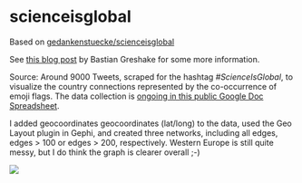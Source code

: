 # scienceisglobal

Based on [gedankenstuecke/scienceisglobal](https://github.com/gedankenstuecke/scienceisglobal)

See [this blog post](http://ruleofthirds.de/scienceisglobal/) by Bastian Greshake for some more information.

Source: Around 9000 Tweets, scraped for the hashtag *#ScienceIsGlobal*, to visualize the country connections represented by the co-occurrence of emoji flags. The data collection is [ongoing in this public Google Doc Spreadsheet](https://docs.google.com/spreadsheets/d/1NRxvV0JP_eF98WUfbkpj1iMBlFEe25JGKGhblM6U3KQ/edit#gid=56646471).

I added geocoordinates geocoordinates (lat/long) to the data, used the Geo Layout plugin in Gephi, and created three networks, including all edges, edges > 100 or edges > 200, respectively. Western Europe is still quite messy, but I do think the graph is clearer overall ;-) 



![](http://ruleofthirds.de/assets/images/scienceisglobal.png)
